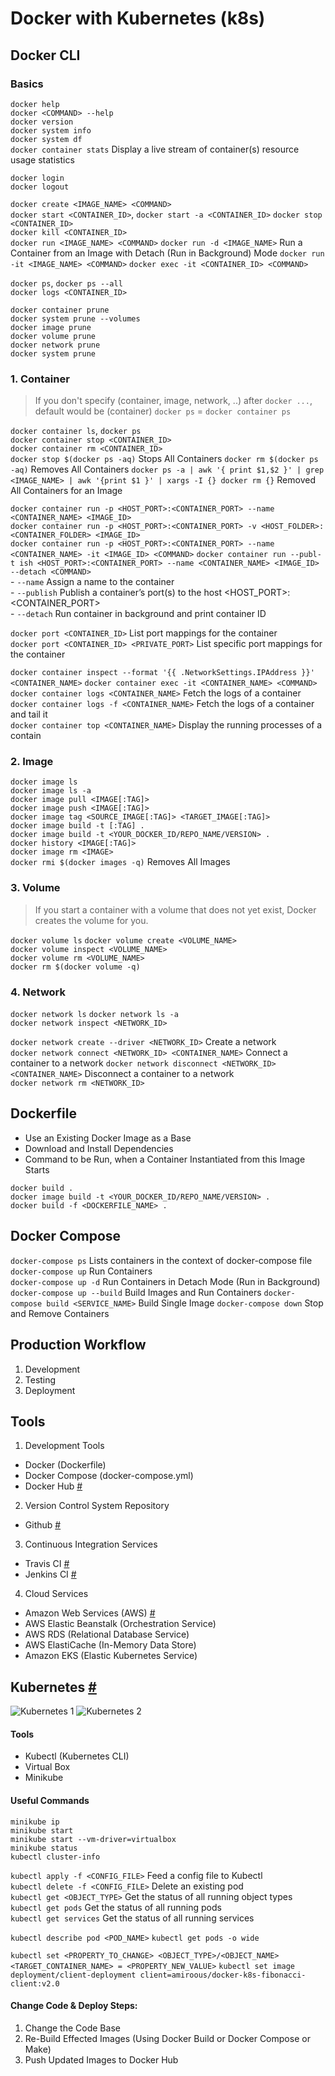 # Docker with Kubernetes (k8s)


## Docker CLI

### Basics
`docker help`   
`docker <COMMAND> --help`   
`docker version`    
`docker system info`    
`docker system df`  
`docker container stats` Display a live stream of container(s) resource usage statistics    

`docker login`  
`docker logout` 

`docker create <IMAGE_NAME> <COMMAND>`  
`docker start <CONTAINER_ID>`, `docker start -a <CONTAINER_ID>` 
`docker stop <CONTAINER_ID>`    
`docker kill <CONTAINER_ID>`    
`docker run <IMAGE_NAME> <COMMAND>` 
`docker run -d <IMAGE_NAME>` Run a Container from an Image with Detach (Run in Background) Mode 
`docker run -it <IMAGE_NAME> <COMMAND>` 
`docker exec -it <CONTAINER_ID> <COMMAND>`  

`docker ps`, `docker ps --all`  
`docker logs <CONTAINER_ID>`    

`docker container prune`    
`docker system prune --volumes`     
`docker image prune`    
`docker volume prune`   
`docker network prune`  
`docker system prune`   


### 1. Container
> If you don't specify (container, image, network, ..) after `docker ...`, default would be (container) 
`docker ps` = `docker container ps`   

`docker container ls`, `docker ps`  
`docker container stop <CONTAINER_ID>`  
`docker container rm <CONTAINER_ID>`    
`docker stop $(docker ps -aq)` Stops All Containers 
`docker rm $(docker ps -aq)` Removes All Containers 
`docker ps -a | awk '{ print $1,$2 }' | grep <IMAGE_NAME> | awk '{print $1 }' | xargs -I {} docker rm {}` Removed All Containers for an Image   

`docker container run -p <HOST_PORT>:<CONTAINER_PORT> --name <CONTAINER_NAME> <IMAGE_ID>`   
`docker container run -p <HOST_PORT>:<CONTAINER_PORT> -v <HOST_FOLDER>:<CONTAINER_FOLDER> <IMAGE_ID>`   
`docker container run -p <HOST_PORT>:<CONTAINER_PORT> --name <CONTAINER_NAME> -it <IMAGE_ID> <COMMAND>` 
`docker container run --publ-t ish <HOST_PORT>:<CONTAINER_PORT> --name <CONTAINER_NAME> <IMAGE_ID> --detach <COMMAND>`  
    - `--name` Assign a name to the container   
    - `--publish` Publish a container’s port(s) to the host <HOST_PORT>:<CONTAINER_PORT>    
    - `--detach` Run container in background and print container ID 
    
`docker port <CONTAINER_ID>` List port mappings for the container   
`docker port <CONTAINER_ID> <PRIVATE_PORT>` List specific port mappings for the container   

`docker container inspect --format '{{ .NetworkSettings.IPAddress }}' <CONTAINER_NAME>` 
`docker container exec -it <CONTAINER_NAME> <COMMAND>`  
`docker container logs <CONTAINER_NAME>` Fetch the logs of a container  
`docker container logs -f <CONTAINER_NAME>` Fetch the logs of a container and tail it   
`docker container top <CONTAINER_NAME>` Display the running processes of a contain  

### 2. Image
`docker image ls`   
`docker image ls -a`    
`docker image pull <IMAGE[:TAG]>`   
`docker image push <IMAGE[:TAG]>`   
`docker image tag <SOURCE_IMAGE[:TAG]> <TARGET_IMAGE[:TAG]>`    
`docker image build -t [:TAG] .`    
`docker image build -t <YOUR_DOCKER_ID/REPO_NAME/VERSION> .`    
`docker history <IMAGE[:TAG]>`  
`docker image rm <IMAGE>`   
`docker rmi $(docker images -q)` Removes All Images 

### 3. Volume
> If you start a container with a volume that does not yet exist, Docker creates the volume for you.

`docker volume ls`
`docker volume create <VOLUME_NAME>`    
`docker volume inspect <VOLUME_NAME>`   
`docker volume rm <VOLUME_NAME>`    
`docker rm $(docker volume -q)` 

### 4. Network
`docker network ls` 
`docker network ls -a`  
`docker network inspect <NETWORK_ID>`   

`docker network create --driver <NETWORK_ID>` Create a network  
`docker network connect <NETWORK_ID> <CONTAINER_NAME>` Connect a container to a network 
`docker network disconnect <NETWORK_ID> <CONTAINER_NAME>` Disconnect a container to a network   
`docker network rm <NETWORK_ID>`    




## Dockerfile
- Use an Existing Docker Image as a Base    
- Download and Install Dependencies 
- Command to be Run, when a Container Instantiated from this Image Starts   

`docker build .`    
`docker image build -t <YOUR_DOCKER_ID/REPO_NAME/VERSION> .`    
`docker build -f <DOCKERFILE_NAME> .`   


## Docker Compose
`docker-compose ps` Lists containers in the context of docker-compose file  
`docker-compose up` Run Containers  
`docker-compose up -d` Run Containers in Detach Mode (Run in Background)    
`docker-compose up --build` Build Images and Run Containers
`docker-compose build <SERVICE_NAME>` Build Single Image 
`docker-compose down` Stop and Remove Containers    


## Production Workflow  
1. Development  
2. Testing  
3. Deployment   


## Tools

1. Development Tools
- Docker (Dockerfile)
- Docker Compose (docker-compose.yml)
- Docker Hub [#](https://hub.docker.com/)

2. Version Control System Repository
- Github [#](https://github.com/)

3. Continuous Integration Services
- Travis CI [#](https://travis-ci.com/)
- Jenkins CI [#](https://jenkins.io/)

4. Cloud Services
- Amazon Web Services (AWS) [#](https://aws.amazon.com/)
- AWS Elastic Beanstalk (Orchestration Service)
- AWS RDS (Relational Database Service)
- AWS ElastiCache (In-Memory Data Store)
- Amazon EKS (Elastic Kubernetes Service)


## Kubernetes [#](https://kubernetes.io/)
![Kubernetes 1](./screenshots/25.2.png)
![Kubernetes 2](./screenshots/25.3.png)

#### Tools
- Kubectl (Kubernetes CLI)
- Virtual Box
- Minikube

#### Useful Commands
```
minikube ip
minikube start
minikube start --vm-driver=virtualbox
minikube status
kubectl cluster-info
```

`kubectl apply -f <CONFIG_FILE>` Feed a config file to Kubectl  
`kubectl delete -f <CONFIG_FILE>` Delete an existing pod   
`kubectl get <OBJECT_TYPE>` Get the status of all running object types   
`kubectl get pods` Get the status of all running pods   
`kubectl get services` Get the status of all running services    


`kubectl describe pod <POD_NAME>`
`kubectl get pods -o wide`

`kubectl set <PROPERTY_TO_CHANGE> <OBJECT_TYPE>/<OBJECT_NAME> <TARGET_CONTAINER_NAME> = <PROPERTY_NEW_VALUE>`
`kubectl set image deployment/client-deployment client=amiroous/docker-k8s-fibonacci-client:v2.0`

#### Change Code & Deploy Steps:
1. Change the Code Base 
2. Re-Build Effected Images (Using Docker Build or Docker Compose or Make)
3. Push Updated Images to Docker Hub












